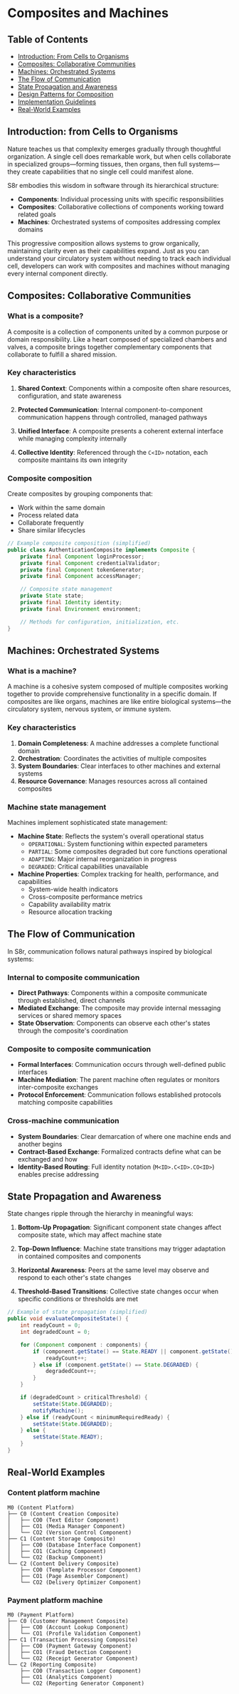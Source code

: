 <!--
Copyright (c) 2025 Eric C. Mumford (@heymumford)

This software was developed with analytical assistance from AI tools 
including Claude 3.7 Sonnet, Claude Code, and Google Gemini Deep Research,
which were used as paid services. All intellectual property rights 
remain exclusively with the copyright holder listed above.

Licensed under the Mozilla Public License 2.0
-->


# Composites and Machines

## Table of Contents

- [Introduction: From Cells to Organisms](#introduction-from-cells-to-organisms)
- [Composites: Collaborative Communities](#composites-collaborative-communities)
- [Machines: Orchestrated Systems](#machines-orchestrated-systems)
- [The Flow of Communication](#the-flow-of-communication)
- [State Propagation and Awareness](#state-propagation-and-awareness)
- [Design Patterns for Composition](#design-patterns-for-composition)
- [Implementation Guidelines](#implementation-guidelines)
- [Real-World Examples](#real-world-examples)

## Introduction: from Cells to Organisms

Nature teaches us that complexity emerges gradually through thoughtful organization. A single cell does remarkable work, but when cells collaborate in specialized groups—forming tissues, then organs, then full systems—they create capabilities that no single cell could manifest alone.

S8r embodies this wisdom in software through its hierarchical structure:

- **Components**: Individual processing units with specific responsibilities
- **Composites**: Collaborative collections of components working toward related goals
- **Machines**: Orchestrated systems of composites addressing complex domains

This progressive composition allows systems to grow organically, maintaining clarity even as their capabilities expand. Just as you can understand your circulatory system without needing to track each individual cell, developers can work with composites and machines without managing every internal component directly.

## Composites: Collaborative Communities

### What is a composite?

A composite is a collection of components united by a common purpose or domain responsibility. Like a heart composed of specialized chambers and valves, a composite brings together complementary components that collaborate to fulfill a shared mission.

### Key characteristics

1. **Shared Context**: Components within a composite often share resources, configuration, and state awareness

2. **Protected Communication**: Internal component-to-component communication happens through controlled, managed pathways

3. **Unified Interface**: A composite presents a coherent external interface while managing complexity internally

4. **Collective Identity**: Referenced through the `C<ID>` notation, each composite maintains its own integrity

### Composite composition

Create composites by grouping components that:

- Work within the same domain
- Process related data
- Collaborate frequently
- Share similar lifecycles

```java
// Example composite composition (simplified)
public class AuthenticationComposite implements Composite {
    private final Component loginProcessor;
    private final Component credentialValidator;
    private final Component tokenGenerator;
    private final Component accessManager;

    // Composite state management
    private State state;
    private final Identity identity;
    private final Environment environment;

    // Methods for configuration, initialization, etc.
}
```

## Machines: Orchestrated Systems

### What is a machine?

A machine is a cohesive system composed of multiple composites working together to provide comprehensive functionality in a specific domain. If composites are like organs, machines are like entire biological systems—the circulatory system, nervous system, or immune system.

### Key characteristics

1. **Domain Completeness**: A machine addresses a complete functional domain
2. **Orchestration**: Coordinates the activities of multiple composites
3. **System Boundaries**: Clear interfaces to other machines and external systems
4. **Resource Governance**: Manages resources across all contained composites

### Machine state management

Machines implement sophisticated state management:

- **Machine State**: Reflects the system's overall operational status
  - `OPERATIONAL`: System functioning within expected parameters
  - `PARTIAL`: Some composites degraded but core functions operational
  - `ADAPTING`: Major internal reorganization in progress
  - `DEGRADED`: Critical capabilities unavailable
- **Machine Properties**: Complex tracking for health, performance, and capabilities
  - System-wide health indicators
  - Cross-composite performance metrics
  - Capability availability matrix
  - Resource allocation tracking

## The Flow of Communication

In S8r, communication follows natural pathways inspired by biological systems:

### Internal to composite communication

- **Direct Pathways**: Components within a composite communicate through established, direct channels
- **Mediated Exchange**: The composite may provide internal messaging services or shared memory spaces
- **State Observation**: Components can observe each other's states through the composite's coordination

### Composite to composite communication

- **Formal Interfaces**: Communication occurs through well-defined public interfaces
- **Machine Mediation**: The parent machine often regulates or monitors inter-composite exchanges
- **Protocol Enforcement**: Communication follows established protocols matching composite capabilities

### Cross-machine communication

- **System Boundaries**: Clear demarcation of where one machine ends and another begins
- **Contract-Based Exchange**: Formalized contracts define what can be exchanged and how
- **Identity-Based Routing**: Full identity notation (`M<ID>.C<ID>.CO<ID>`) enables precise addressing

## State Propagation and Awareness

State changes ripple through the hierarchy in meaningful ways:

1. **Bottom-Up Propagation**: Significant component state changes affect composite state, which may affect machine state

2. **Top-Down Influence**: Machine state transitions may trigger adaptation in contained composites and components

3. **Horizontal Awareness**: Peers at the same level may observe and respond to each other's state changes

4. **Threshold-Based Transitions**: Collective state changes occur when specific conditions or thresholds are met

```java
// Example of state propagation (simplified)
public void evaluateCompositeState() {
    int readyCount = 0;
    int degradedCount = 0;

    for (Component component : components) {
        if (component.getState() == State.READY || component.getState() == State.ACTIVE) {
            readyCount++;
        } else if (component.getState() == State.DEGRADED) {
            degradedCount++;
        }
    }

    if (degradedCount > criticalThreshold) {
        setState(State.DEGRADED);
        notifyMachine();
    } else if (readyCount < minimumRequiredReady) {
        setState(State.DEGRADED);
    } else {
        setState(State.READY);
    }
}
```

## Real-World Examples

### Content platform machine

```
M0 (Content Platform)
├── C0 (Content Creation Composite)
│   ├── CO0 (Text Editor Component)
│   ├── CO1 (Media Manager Component)
│   └── CO2 (Version Control Component)
├── C1 (Content Storage Composite)
│   ├── CO0 (Database Interface Component)
│   ├── CO1 (Caching Component)
│   └── CO2 (Backup Component)
└── C2 (Content Delivery Composite)
    ├── CO0 (Template Processor Component)
    ├── CO1 (Page Assembler Component)
    └── CO2 (Delivery Optimizer Component)
```

### Payment platform machine

```
M0 (Payment Platform)
├── C0 (Customer Management Composite)
│   ├── CO0 (Account Lookup Component)
│   └── CO1 (Profile Validation Component)
├── C1 (Transaction Processing Composite)
│   ├── CO0 (Payment Gateway Component)
│   ├── CO1 (Fraud Detection Component)
│   └── CO2 (Receipt Generator Component)
└── C2 (Reporting Composite)
    ├── CO0 (Transaction Logger Component)
    ├── CO1 (Analytics Component)
    └── CO2 (Reporting Generator Component)
```

```
```
